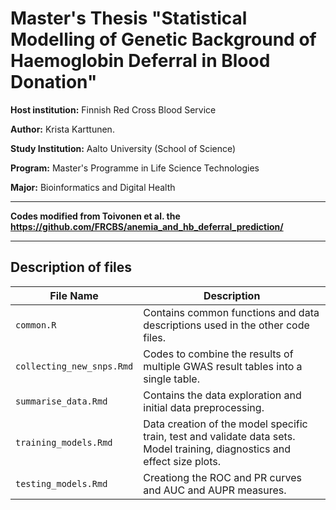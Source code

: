 # **Master's Thesis "Statistical Modelling of Genetic Background of Haemoglobin Deferral in Blood Donation"**


**Host institution:** Finnish Red Cross Blood Service

**Author:** Krista Karttunen.

**Study Institution:** Aalto University (School of Science)

**Program:** Master's Programme in Life Science Technologies

**Major:** Bioinformatics and Digital Health

---
**Codes modified from Toivonen et al. the https://github.com/FRCBS/anemia_and_hb_deferral_prediction/**

---

## Description of files
| File Name       | Description                                      | 
|-----------------|--------------------------------------------------|
| `common.R`   | Contains common functions and data descriptions used in the other code files. |
| `collecting_new_snps.Rmd`   | Codes to combine the results of multiple GWAS result tables into a single table. |
| `summarise_data.Rmd`  | Contains the data exploration and initial data preprocessing.         |
| `training_models.Rmd`    | Data creation of the model specific train, test and validate data sets. Model training, diagnostics and effect size plots.         | 
| `testing_models.Rmd` | Creationg the ROC and PR curves and AUC and AUPR measures.       |
